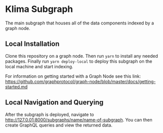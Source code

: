 # Klima Subgraph

The main subgraph that houses all of the data components indexed by a graph node.

## Local Installation

Clone this repository on a graph node. Then run `yarn` to install any needed packages. Finally run `yarn deploy-local` to deploy this subgraph on the local machine and start indexing.

For information on getting started with a Graph Node see this link: https://github.com/graphprotocol/graph-node/blob/master/docs/getting-started.md

## Local Navigation and Querying

After the subgraph is deployed, navigate to http://127.0.01:8000/subgraphs/name/name-of-subgraph. You can then create GraphQL queries and view the returned data.

